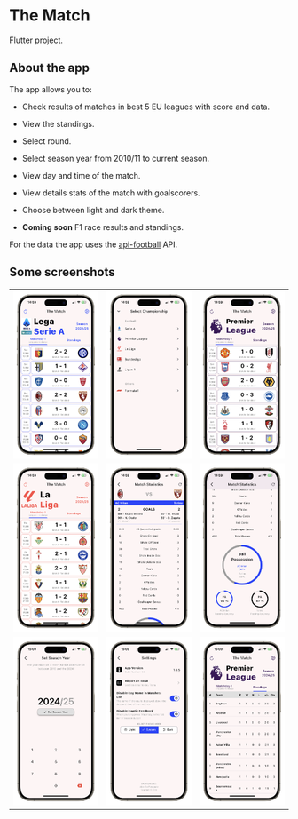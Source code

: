 # The Match

Flutter project.

## About the app

The app allows you to:

- Check results of matches in best 5 EU leagues with score and data.
- View the standings.
- Select round.
- Select season year from 2010/11 to current season.
- View day and time of the match.
- View details stats of the match with goalscorers.
- Choose between light and dark theme.

- __Coming soon__ F1 race results and standings.

For the data the app uses the [api-football](https://www.api-football.com/) API.

## Some screenshots

<table>
    <tr>
        <td><img src="assets/app_screenshots/screen1.png" alt="screenshot1" width="200" /></td>
        <td><img src="assets/app_screenshots/screen2.png" alt="screenshot2" width="200" /></td>
        <td><img src="assets/app_screenshots/screen3.png" alt="screenshot3" width="200" /></td>
    </tr>
    <tr>
        <td><img src="assets/app_screenshots/screen4.png" alt="screenshot4" width="200" /></td>
        <td><img src="assets/app_screenshots/screen5.png" alt="screenshot5" width="200" /></td>
        <td><img src="assets/app_screenshots/screen6.png" alt="screenshot6" width="200" /></td>
    </tr>
    <tr>
        <td><img src="assets/app_screenshots/screen7.png" alt="screenshot7" width="200" /></td>
        <td><img src="assets/app_screenshots/screen8.png" alt="screenshot8" width="200" /></td>
        <td><img src="assets/app_screenshots/screen9.png" alt="screenshot9" width="200" /></td>
    </tr>
</table>
